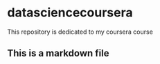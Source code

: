 # datasciencecoursera
This repository is dedicated to my coursera course
## This is a markdown file
